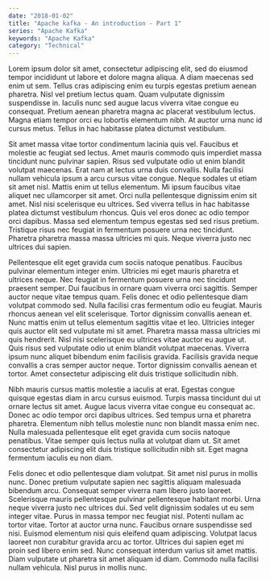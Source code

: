 ```yaml
---
date: "2018-01-02"
title: "Apache kafka - An introduction - Part 1"
series: "Apache Kafka"
keywords: "Apache Kafka"
category: "Technical"
---
```



Lorem ipsum dolor sit amet, consectetur adipiscing elit, sed do eiusmod tempor incididunt ut labore et dolore magna aliqua. A diam maecenas sed enim ut sem. Tellus cras adipiscing enim eu turpis egestas pretium aenean pharetra. Nisl vel pretium lectus quam. Quam vulputate dignissim suspendisse in. Iaculis nunc sed augue lacus viverra vitae congue eu consequat. Pretium aenean pharetra magna ac placerat vestibulum lectus. Magna etiam tempor orci eu lobortis elementum nibh. At auctor urna nunc id cursus metus. Tellus in hac habitasse platea dictumst vestibulum.

Sit amet massa vitae tortor condimentum lacinia quis vel. Faucibus et molestie ac feugiat sed lectus. Amet mauris commodo quis imperdiet massa tincidunt nunc pulvinar sapien. Risus sed vulputate odio ut enim blandit volutpat maecenas. Erat nam at lectus urna duis convallis. Nulla facilisi nullam vehicula ipsum a arcu cursus vitae congue. Neque sodales ut etiam sit amet nisl. Mattis enim ut tellus elementum. Mi ipsum faucibus vitae aliquet nec ullamcorper sit amet. Orci nulla pellentesque dignissim enim sit amet. Nisl nisi scelerisque eu ultrices. Sed viverra tellus in hac habitasse platea dictumst vestibulum rhoncus. Quis vel eros donec ac odio tempor orci dapibus. Massa sed elementum tempus egestas sed sed risus pretium. Tristique risus nec feugiat in fermentum posuere urna nec tincidunt. Pharetra pharetra massa massa ultricies mi quis. Neque viverra justo nec ultrices dui sapien.

Pellentesque elit eget gravida cum sociis natoque penatibus. Faucibus pulvinar elementum integer enim. Ultricies mi eget mauris pharetra et ultrices neque. Nec feugiat in fermentum posuere urna nec tincidunt praesent semper. Dui faucibus in ornare quam viverra orci sagittis. Semper auctor neque vitae tempus quam. Felis donec et odio pellentesque diam volutpat commodo sed. Nulla facilisi cras fermentum odio eu feugiat. Mauris rhoncus aenean vel elit scelerisque. Tortor dignissim convallis aenean et. Nunc mattis enim ut tellus elementum sagittis vitae et leo. Ultricies integer quis auctor elit sed vulputate mi sit amet. Pharetra massa massa ultricies mi quis hendrerit. Nisl nisi scelerisque eu ultrices vitae auctor eu augue ut. Quis risus sed vulputate odio ut enim blandit volutpat maecenas. Viverra ipsum nunc aliquet bibendum enim facilisis gravida. Facilisis gravida neque convallis a cras semper auctor neque. Tortor dignissim convallis aenean et tortor. Amet consectetur adipiscing elit duis tristique sollicitudin nibh.

Nibh mauris cursus mattis molestie a iaculis at erat. Egestas congue quisque egestas diam in arcu cursus euismod. Turpis massa tincidunt dui ut ornare lectus sit amet. Augue lacus viverra vitae congue eu consequat ac. Donec ac odio tempor orci dapibus ultrices. Sed tempus urna et pharetra pharetra. Elementum nibh tellus molestie nunc non blandit massa enim nec. Nulla malesuada pellentesque elit eget gravida cum sociis natoque penatibus. Vitae semper quis lectus nulla at volutpat diam ut. Sit amet consectetur adipiscing elit duis tristique sollicitudin nibh sit. Eget magna fermentum iaculis eu non diam.

Felis donec et odio pellentesque diam volutpat. Sit amet nisl purus in mollis nunc. Donec pretium vulputate sapien nec sagittis aliquam malesuada bibendum arcu. Consequat semper viverra nam libero justo laoreet. Scelerisque mauris pellentesque pulvinar pellentesque habitant morbi. Urna neque viverra justo nec ultrices dui. Sed velit dignissim sodales ut eu sem integer vitae. Purus in massa tempor nec feugiat nisl. Potenti nullam ac tortor vitae. Tortor at auctor urna nunc. Faucibus ornare suspendisse sed nisi. Euismod elementum nisi quis eleifend quam adipiscing. Volutpat lacus laoreet non curabitur gravida arcu ac tortor. Ultrices dui sapien eget mi proin sed libero enim sed. Nunc consequat interdum varius sit amet mattis. Diam vulputate ut pharetra sit amet aliquam id diam. Commodo nulla facilisi nullam vehicula. Nisl purus in mollis nunc.